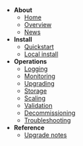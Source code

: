 *   **About**
    *   [Home](/kubernetes/docs)
    *   [Overview](/kubernetes/docs/overview)
    *   [News](/kubernetes/docs/news)
*   **Install**
    *   [Quickstart](/kubernetes/docs/quickstart)
    *   [Local install](/kubernetes/docs/install-local)
*   **Operations**
    *   [Logging](/kubernetes/docs/logging)
    *   [Monitoring](/kubernetes/docs/monitoring)
    *   [Upgrading](/kubernetes/docs/upgrading)
    *   [Storage](/kubernetes/docs/storage)
    *   [Scaling](/kubernetes/docs/scaling)
    *   [Validation](/kubernetes/docs/validation)
    *   [Decommissioning](/kubernetes/docs/decommissioning)
    *   [Troubleshooting](/kubernetes/docs/troubleshooting)
*   **Reference**
    *   [Upgrade notes](/kubernetes/docs/upgrade-notes)